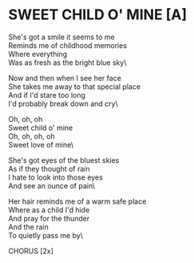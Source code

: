# SWEET CHILD O' MINE [A]

She's got a smile it seems to me\
Reminds me of childhood memories\
Where everything\
Was as fresh as the bright blue sky\

Now and then when I see her face\
She takes me away to that special place\
And if I'd stare too long\
I'd probably break down and cry\

Oh, oh, oh\
Sweet child o' mine\
Oh, oh, oh, oh\
Sweet love of mine\

She's got eyes of the bluest skies\
As if they thought of rain\
I hate to look into those eyes\
And see an ounce of pain\

Her hair reminds me of a warm safe place\
Where as a child I'd hide\
And pray for the thunder\
And the rain\
To quietly pass me by\

CHORUS [2x]